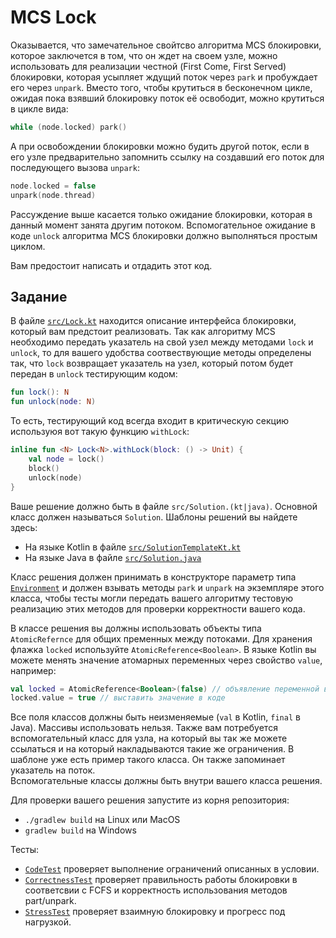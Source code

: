 # MCS Lock

Оказывается, что замечательное свойтсво алгоритма MCS блокировки, которое заключется в том, что он ждет на своем узле, 
можно использовать для реализации честной (First Come, First Served) блокировки, которая усыпляет
ждущий поток через `park` и пробуждает его через `unpark`. Вместо того, чтобы крутиться в бесконечном цикле, 
ожидая пока взявший блокировку поток её освободит, можно крутиться в цикле вида:

```kotlin 
while (node.locked) park()
```                

А при освобождении блокировки можно будить другой поток, если в его узле предварительно запомнить ссылку на 
создавший его поток для последующего вызова `unpark`:

```kotlin 
node.locked = false
unpark(node.thread)                                                                                           
```

Рассуждение выше касается только ожидание блокировки, которая в данный момент занята другим потоком. 
Вспомогательное ожидание в коде `unlock` алгоритма MCS блокировки должно выполняться простым циклом.  

Вам предостоит написать и отдадить этот код.

## Задание

В файле [`src/Lock.kt`](src/Lock.kt) 
находится описание интерфейса блокировки, который вам предстоит реализовать. Так как алгоритму MCS необходимо
передать указатель на свой узел между методами `lock` и `unlock`, то для вашего удобства соотвествующие 
методы определены так, что `lock` возвращает указатель на узел, который потом будет передан в `unlock`
тестирующим кодом:

```kotlin
fun lock(): N
fun unlock(node: N)
```                            

То есть, тестирующий код всегда входит в критическую секцию используюя вот такую функцию `withLock`:

```kotlin
inline fun <N> Lock<N>.withLock(block: () -> Unit) {
    val node = lock()
    block()
    unlock(node)
}
```

Ваше решение должно быть в файле `src/Solution.(kt|java)`. Основной класс должен называться `Solution`.
Шаблоны решений вы найдете здесь: 
* На языке Kotlin в файле [`src/SolutionTemplateKt.kt`](src/SolutionTemplateKt.kt) 
* На языке Java в файле [`src/Solution.java`](src/Solution.java)

Класс решения должен принимать в конструкторе параметр типа [`Environment`](src/Environment.kt) и должен взывать 
методы `park` и `unpark` на экземпляре этого класса, чтобы тесты могли передать вашего алгоритму
тестовую реализацию этих методов для проверки корректности вашего кода.  

В классе решения вы должны использовать объекты типа `AtomicRefernce` для общих пременных между потоками.
Для хранения флажка `locked` используйте `AtomicReference<Boolean>`. В языке Kotlin вы можете менять значение 
атомарных переменных через свойство `value`, например:

```kotlin 
val locked = AtomicReference<Boolean>(false) // объявление переменной в классе
locked.value = true // выставить значение в коде 
```

Все поля классов должны быть неизменяемые (`val` в Kotlin, `final` в Java). Массивы использовать нельзя. 
Также вам потребуется вспомогательный класс для узла, на который вы так же можете ссылаться и на который 
накладываются такие же ограничения. В шаблоне уже есть пример такого класса. Он также запоминает указатель на поток.   
Вспомогательные классы должны быть внутри вашего класса решения. 

Для проверки вашего решения запустите из корня репозитория:
* `./gradlew build` на Linux или MacOS
* `gradlew build` на Windows
 
Тесты:
* [`СodeTest`](test/CodeTest.kt) проверяет выполнение ограничений описанных в условии. 
* [`CorrectnessTest`](test/CorrectnessTest.kt) проверяет правильность работы блокировки в соответсвии с FCFS и
  корректность использования методов part/unpark.
* [`StressTest`](test/StressTest.kt) проверяет взаимную блокировку и прогресс под нагрузкой.